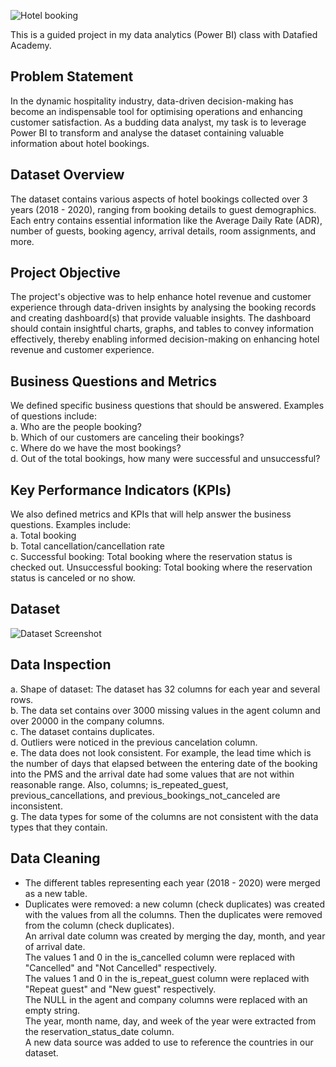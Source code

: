 ![Hotel booking](https://github.com/Onorable-e/Hotel-Bookings/assets/139487541/b40c430e-11c1-4a78-9135-e58f252ed054)

This is a guided project in my data analytics (Power BI) class with Datafied Academy. <br>
## Problem Statement 
In the dynamic hospitality industry, data-driven decision-making has become an indispensable tool for optimising operations and enhancing customer satisfaction. As a budding data analyst, my task is to leverage Power BI to transform and analyse the dataset containing valuable information about hotel bookings.
## Dataset Overview 
The dataset contains various aspects of hotel bookings collected over 3 years (2018 - 2020), ranging from booking details to guest demographics. Each entry contains essential information like the Average Daily Rate (ADR), number of guests, booking agency, arrival details, room assignments, and more. 
## Project Objective 
The project's objective was to help enhance hotel revenue and customer experience through data-driven insights by analysing the booking records and creating dashboard(s) that provide valuable insights. The dashboard should contain insightful charts, graphs, and tables to convey information effectively, thereby enabling informed decision-making on enhancing hotel revenue and customer experience. 
## Business Questions and Metrics
We defined specific business questions that should be answered. Examples of questions include: <br>
a. Who are the people booking? <br>
b. Which of our customers are canceling their bookings? <br>
c. Where do we have the most bookings? <br>
d. Out of the total bookings, how many were successful and unsuccessful? <br>
## Key Performance Indicators (KPIs)
We also defined metrics and KPIs that will help answer the business questions. Examples include: <br>
a. Total booking <br>
b. Total cancellation/cancellation rate <br>
c. Successful booking: Total booking where the reservation status is checked out. Unsuccessful booking: Total booking where the reservation status is canceled or no show. <br>
## Dataset
![Dataset Screenshot](https://github.com/Onorable-e/Hotel-Bookings/assets/139487541/6f624268-1f33-482b-8464-1482926fadbc)
## Data Inspection
a. Shape of dataset: The dataset has 32 columns for each year and several rows.<br>
b. The data set contains over 3000 missing values in the agent column and over 20000 in the company columns. <br>
c. The dataset contains duplicates. <br>
d. Outliers were noticed in the previous cancelation column. <br> 
e. The data does not look consistent. For example, the lead time which is the number of days that elapsed between the entering date of the booking into the PMS and the arrival date had some values that are not within reasonable range. Also, columns; is_repeated_guest, previous_cancellations, and previous_bookings_not_canceled are inconsistent. <br>
g. The data types for some of the columns are not consistent with the data types that they contain. <br>  
## Data Cleaning 
- The different tables representing each year (2018 - 2020) were merged as a new table. <br>
- Duplicates were removed: a new column (check duplicates) was created with the values from all the columns. Then the duplicates were removed from the column (check duplicates). <br>
An arrival date column was created by merging the day, month, and year of arrival date. <br>
The values 1 and 0 in the is_cancelled column were replaced with "Cancelled" and "Not Cancelled" respectively. <br>
The values 1 and 0 in the is_repeat_guest column were replaced with "Repeat guest" and "New guest" respectively. <br>
The NULL in the agent and company columns were replaced with an empty string. <br>
The year, month name, day, and week of the year were extracted from the reservation_status_date column. <br>
A new data source was added to use to reference the countries in our dataset.<br>
##
